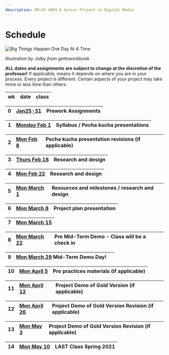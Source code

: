 ```yaml
---
description: DM-UY 4003-A Senior Project in Digital Media
---
```


# Schedule

![Big Things Happen One Day At A Time](http://teaching.polishedsolid.com/images/gettoworkbook_big_things.png)

_Illustration by Jolby from gettoworkbook_

**ALL dates and assignments are subject to change at the discretion of the professor!** If applicable, means it depends on where you are in your process. Every project is different. Certain aspects of your project may take more or less time than others.

| wk | date | class |
| :--- | :--- | :--- |


| 0 | [Jan25-31](../pre-work/) | Prework Assignments |
| :--- | :--- | :--- |


| 1 | [Monday Feb 1](week1_detail.md) | Syllabus / Pecha kucha presentations |
| :--- | :--- | :--- |


| 2 | [Mon Feb 8](week2_detail.md) | Pecha kucha presentation revisions \(if applicable\) |
| :--- | :--- | :--- |


| 3 | [Thurs Feb 18](week3_detail.md) | Research and design |
| :--- | :--- | :--- |


| 4 | [Mon Feb 22](week4_detail.md) | Research and design |
| :--- | :--- | :--- |


| 5 | [Mon March 1](week5_detail.md) | Resources and milestones / research and design |
| :--- | :--- | :--- |


| 6 | [Mon March 8](week6_detail.md) | Project plan presentation |
| :--- | :--- | :--- |


| 7 | [Mon March 15](week7_detail.md) |
| :--- | :--- |


| 8 | [Mon March 22](week8_detail.md) | **Pre Mid-Term Demo - Class will be a check in** |  |
| :--- | :--- | :--- | :--- |


| 9 | [Mon March 29](week9_detail.md)  Mid-Term Demo Day! |  |
| :--- | :--- | :--- |


| 10 | [Mon April 5](week10_detail.md) | Pro practices materials \(if applicable\) |
| :--- | :--- | :--- |


| 11 | [Mon April 12](week11_detail.md) | Project Demo of Gold Version \(if applicable\) |
| :--- | :--- | :--- |


| 12 | [Mon April 26](week12_detail.md) | Project Demo of Gold Version Revision \(if applicable\) |
| :--- | :--- | :--- |


| 13 | [Mon May 3](week13_detail.md) | Project Demo of Gold Version Revision \(if applicable\) |
| :--- | :--- | :--- |


| 14 | [Mon May 10](week14_detail.md) | **LAST Class Spring 2021** |
| :--- | :--- | :--- |


